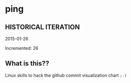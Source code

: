 # ping

## HISTORICAL ITERATION
2015-01-26

Incremented: 26

## What is this?? 
Linux skills to hack the github commit visualization chart `;-)`
